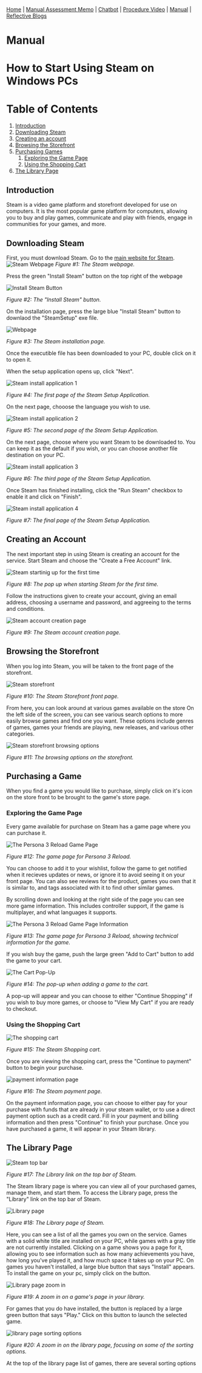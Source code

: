 [Home](index.md) | [Manual Assessment Memo](manual_assessment_memo.md) | [Chatbot](chatbot.md) | [Procedure Video](procedure_video.md) | [Manual](manual.md) | [Reflective Blogs](reflective_blogs.md)

# Manual 


# How to Start Using Steam on Windows PCs





# Table of Contents
1. [Introduction](#introduction)
2. [Downloading Steam](#downloading-steam)
3. [Creating an account](#creating-an-account)
4. [Browsing the Storefront](#browsing-the-storefront)
6. [Purchasing Games](#purchasing-games)
    1. [Exploring the Game Page](#exploring-the-game-page)
   2. [Using the Shopping Cart](#using-the-shopping-cart)
8. [The Library Page](#the-library-page)


## Introduction

Steam is a video game platform and storefront developed for use on computers. It is the most popular game platform for computers, allowing you to buy and play games, communicate and play with friends, engage in communities for your games, and more.

## Downloading Steam

First, you must download Steam. Go to the [main website for Steam](https://store.steampowered.com/).
![Steam Webpage](/docs/assets/steamWebpage.png)
*Figure #1: The Steam webpage.*

Press the green "Install Steam" button on the top right of the webpage

![Install Steam Button](/docs/assets/installButton.png)

*Figure #2: The "Install Steam" button.*

On the installation page, press the large blue "Install Steam" button to downlaod the "SteamSetup" exe file.

![Webpage](/docs/assets/steam%20install%20page.PNG)

*Figure #3: The Steam installation page.*

Once the executible file has been downloaded to your PC, double click on it to open it.

When the setup application opens up, click "Next".

![Steam install application 1](/docs/assets/steam%20setup%201.PNG)

*Figure #4: The first page of the Steam Setup Application.*

On the next page, chooose the language you wish to use.

![Steam install application 2](/docs/assets/setup2.PNG)

*Figure #5: The second page of the Steam Setup Application.*

On the next page, choose where you want Steam to be downloaded to. You can keep it as the default if you wish, or you can choose another file destination on your PC.

![Steam install application 3](/docs/assets/setup%203.PNG)

*Figure #6: The third page of the Steam Setup Application.*

Once Steam has finished installing, click the "Run Steam" checkbox to enable it and click on "Finish".

![Steam install application 4](/docs/assets/setup4.PNG)

*Figure #7: The final page of the Steam Setup Application.*

## Creating an Account

The next important step in using Steam is creating an account for the service. Start Steam and choose the "Create a Free Account" link.

![Steam startinig up for the first time](/docs/assets/steamStart.PNG)

*Figure #8: The pop up when starting Steam for the first time.*

Follow the instructions given to create your account, giving an email address, choosing a username and password, and aggreeing to the terms and conditions.

![Steam account creation page](/docs/assets/acount%20creation.PNG)

*Figure #9: The Steam account creation page.*

## Browsing the Storefront

When you log into Steam, you will be taken to the front page of the storefront.

![Steam storefront](/docs/assets/storefront.PNG)

*Figure #10: The Steam Storefront front page.*

From here, you can look around at various games available on the store On the left side of the screen, you can see various search options to more easily browse games and find one you want. These options include genres of games, games your friends are playing, new releases, and various other categories.

![Steam storefront browsing options](/docs/assets/storefrontLeft.PNG)

*Figure #11: The browsing options on the storefront.*

## Purchasing a Game

When you find a game you would like to purchase, simply click on it's icon on the store front to be brought to the game's store page.

### Exploring the Game Page
Every game available for purchase on Steam has a game page where you can purchase it.

![The Persona 3 Reload Game Page](/docs/assets/gamePage.PNG)

*Figure #12: The game page for Persona 3 Reload.*

 You can choose to add it to your wishlist, follow the game to get notified when it recieves updates or news, or ignore it to avoid seeing it on your front page. You can also see reviews for the product, games you own that it is similar to, and tags associated with it to find other similar games.

 By scrolling down and looking at the right side of the page you can see more game information. This includes controller support, if the game is multiplayer, and what languages it supports.

![The Persona 3 Reload Game Page Information](/docs/assets/gamePage2.PNG)

*Figure #13: The game page for Persona 3 Reload, showing technical information for the game.*

If you wish buy the game, push the large green "Add to Cart" button to add the game to your cart. 

![The Cart Pop-Up](/docs/assets/buyGame.PNG)

*Figure #14: The pop-up when adding a game to the cart.*

A pop-up will appear and you can choose to either "Continue Shopping" if you wish to buy more games, or choose to "View My Cart" if you are ready to checkout.

### Using the Shopping Cart

![The shopping cart](/docs/assets/cart.PNG)

*Figure #15: The Steam Shopping cart.*

Once you are viewing the shopping cart, press the "Continue to payment" button to begin your purchase.

![payment information page](/docs/assets/checkout.PNG)

*Figure #16: The Steam payment page.*

On the payment information page, you can choose to either pay for your purchase with funds that are already in your steam wallet, or to use a direct payment option such as a credit card. Fill in your payment and billing information and then press "Continue" to finish your purchase. Once you have purchased a game, it will appear in your Steam library.

## The Library Page

![Steam top bar](/docs/assets/libraryBar.PNG)

*Figure #17: The Library link on the top bar of Steam.*

The Steam library page is where you can view all of your purchased games, manage them, and start them. To access the Library page, press the "Library" link on the top bar of Steam.

![Library page](/docs/assets/library.PNG)

*Figure #18: The Library page of Steam.*

Here, you can see a list of all the games you own on the service. Games with a solid white title are installed on your PC, while games with a gray title are not currently installed. Clicking on a game shows you a page for it, allowing you to see information such as how many achievements you have, how long you've played it, and how much space it takes up on your PC. On games you haven't installed, a large blue button that says "Install" appears. To install the game on your pc, simply click on the button.

![Library page zoom in](/docs/assets/playButton.PNG)

*Figure #19: A zoom in on a game's page in your library.*

For games that you do have installed, the button is replaced by a large green button that says "Play." Click on this button to launch the selected game.

![library page sorting options](/docs/assets/library2.PNG)

*Figure #20: A zoom in on the library page, focusing on some of the sorting options.*

At the top of the library page list of games, there are several sorting options
